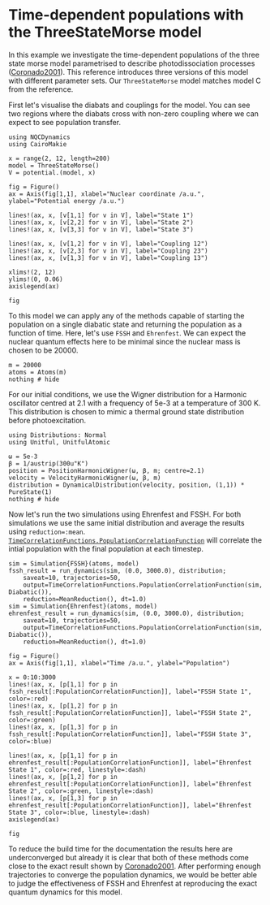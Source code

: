 # Time-dependent populations with the ThreeStateMorse model

In this example we investigate the time-dependent populations of the three state
morse model parametrised to describe photodissociation processes ([Coronado2001](@cite)).
This reference introduces three versions of this model with different parameter sets.
Our `ThreeStateMorse` model matches model C from the reference.

First let's visualise the diabats and couplings for the model.
You can see two regions where the diabats cross with non-zero coupling where we can expect
to see population transfer.
```@example threestatemorse
using NQCDynamics
using CairoMakie

x = range(2, 12, length=200)
model = ThreeStateMorse()
V = potential.(model, x)

fig = Figure()
ax = Axis(fig[1,1], xlabel="Nuclear coordinate /a.u.", ylabel="Potential energy /a.u.")

lines!(ax, x, [v[1,1] for v in V], label="State 1")
lines!(ax, x, [v[2,2] for v in V], label="State 2")
lines!(ax, x, [v[3,3] for v in V], label="State 3")

lines!(ax, x, [v[1,2] for v in V], label="Coupling 12")
lines!(ax, x, [v[2,3] for v in V], label="Coupling 23")
lines!(ax, x, [v[1,3] for v in V], label="Coupling 13")

xlims!(2, 12)
ylims!(0, 0.06)
axislegend(ax)

fig 
```

To this model we can apply any of the methods capable of starting the population on a single
diabatic state and returning the population as a function of time.
Here, let's use `FSSH` and `Ehrenfest`.
We can expect the nuclear quantum effects here to be minimal since the nuclear mass is
chosen to be 20000. 
```@example threestatemorse
m = 20000
atoms = Atoms(m)
nothing # hide
```

For our initial conditions, we use the Wigner distribution for a Harmonic oscillator
centred at 2.1 with a frequency of 5e-3 at a temperature of 300 K.
This distribution is chosen to mimic a thermal ground state distribution before
photoexcitation.
```@example threestatemorse
using Distributions: Normal
using Unitful, UnitfulAtomic

ω = 5e-3
β = 1/austrip(300u"K")
position = PositionHarmonicWigner(ω, β, m; centre=2.1)
velocity = VelocityHarmonicWigner(ω, β, m)
distribution = DynamicalDistribution(velocity, position, (1,1)) * PureState(1)
nothing # hide
```

Now let's run the two simulations using Ehrenfest and FSSH.
For both simulations we use the same initial distribution and average the results
using `reduction=:mean`.
[`TimeCorrelationFunctions.PopulationCorrelationFunction`](@ref) will correlate
the intial population with the final population at each timestep.

```@example threestatemorse
sim = Simulation{FSSH}(atoms, model)
fssh_result = run_dynamics(sim, (0.0, 3000.0), distribution;
    saveat=10, trajectories=50,
    output=TimeCorrelationFunctions.PopulationCorrelationFunction(sim, Diabatic()),
    reduction=MeanReduction(), dt=1.0)
sim = Simulation{Ehrenfest}(atoms, model)
ehrenfest_result = run_dynamics(sim, (0.0, 3000.0), distribution;
    saveat=10, trajectories=50,
    output=TimeCorrelationFunctions.PopulationCorrelationFunction(sim, Diabatic()),
    reduction=MeanReduction(), dt=1.0)

fig = Figure()
ax = Axis(fig[1,1], xlabel="Time /a.u.", ylabel="Population")

x = 0:10:3000
lines!(ax, x, [p[1,1] for p in fssh_result[:PopulationCorrelationFunction]], label="FSSH State 1", color=:red)
lines!(ax, x, [p[1,2] for p in fssh_result[:PopulationCorrelationFunction]], label="FSSH State 2", color=:green)
lines!(ax, x, [p[1,3] for p in fssh_result[:PopulationCorrelationFunction]], label="FSSH State 3", color=:blue)

lines!(ax, x, [p[1,1] for p in ehrenfest_result[:PopulationCorrelationFunction]], label="Ehrenfest State 1", color=:red, linestyle=:dash)
lines!(ax, x, [p[1,2] for p in ehrenfest_result[:PopulationCorrelationFunction]], label="Ehrenfest State 2", color=:green, linestyle=:dash)
lines!(ax, x, [p[1,3] for p in ehrenfest_result[:PopulationCorrelationFunction]], label="Ehrenfest State 3", color=:blue, linestyle=:dash)
axislegend(ax)

fig
```

To reduce the build time for the documentation the results here are underconverged but
already it is clear that both of these methods come close to the exact result shown by [Coronado2001](@cite).
After performing enough trajectories to converge the population dynamics,
we would be better able to judge the effectiveness of FSSH and Ehrenfest at reproducing the exact quantum dynamics for this model.
